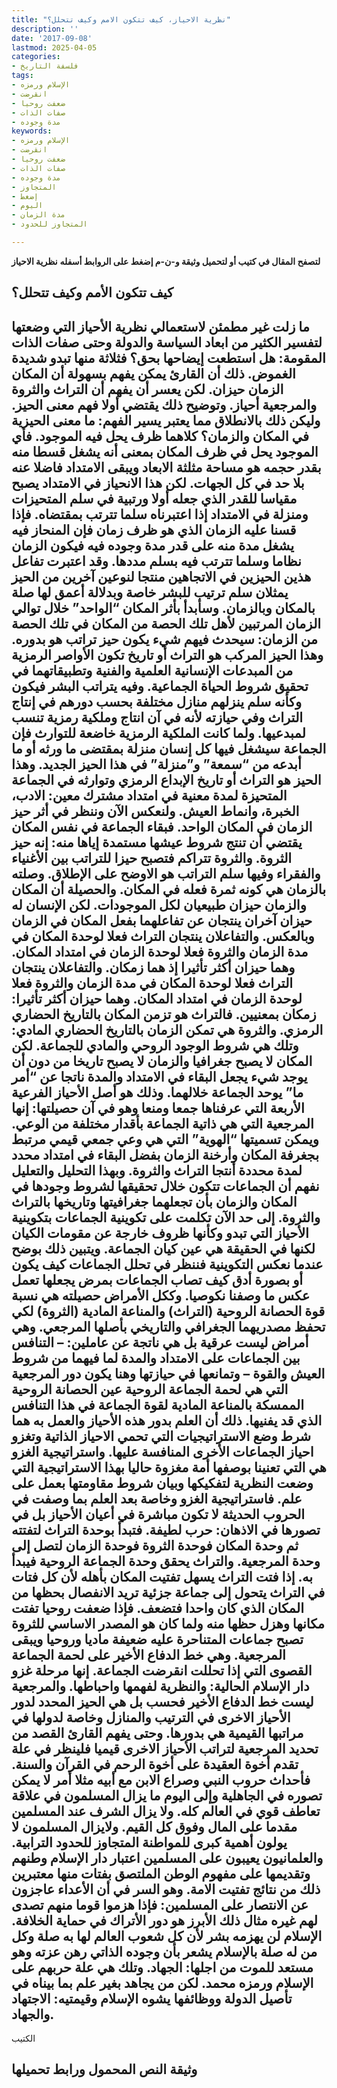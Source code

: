 ```yaml
---
title: "نظرية الاحياز، كيف تتكون الامم وكيف تتحلل؟"
description: ''
date: '2017-09-08'
lastmod: 2025-04-05
categories:
- فلسفة التاريخ
tags:
- الإسلام ورمزه
- انقرضت
- ضعفت روحيا
- صفات الذات
- مدة وجوده
keywords:
- الإسلام ورمزه
- انقرضت
- ضعفت روحيا
- صفات الذات
- مدة وجوده
- المتجاوز
- إضغط
- اليوم
- مدة الزمان
- المتجاوز للحدود

---
```

**لتصفح المقال في كتيب أو لتحميل وثيقة و-ن-م إضغط على الروابط أسفله** **نظرية الاحياز**

## **كيف تتكون الأمم وكيف تتحلل؟**

## **ما زلت غير مطمئن لاستعمالي نظرية الأحياز التي وضعتها لتفسير الكثير من ابعاد السياسة والدولة وحتى صفات الذات المقومة: هل استطعت إيضاحها بحق؟ فثلاثة منها تبدو شديدة الغموض. ذلك أن القارئ يمكن يفهم بسهولة أن المكان الزمان حيزان. لكن يعسر أن يفهم أن التراث والثروة والمرجعية أحياز. وتوضيح ذلك يقتضي أولا فهم معنى الحيز. وليكن ذلك بالانطلاق مما يعتبر يسير الفهم: ما معنى الحيزية في المكان والزمان؟ كلاهما ظرف يحل فيه الموجود. فأي الموجود يحل في ظرف المكان بمعنى أنه يشغل قسطا منه بقدر حجمه هو مساحة مثلثة الابعاد ويبقى الامتداد فاضلا عنه بلا حد في كل الجهات. لكن هذا الانحياز في الامتداد يصبح مقياسا للقدر الذي جعله أولا ورتبية في سلم المتحيزات ومنزلة في الامتداد إذا اعتبرناه سلما تترتب بمقتضاه. فإذا قسنا عليه الزمان الذي هو ظرف زمان فإن المنحاز فيه يشغل مدة منه على قدر مدة وجوده فيه فيكون الزمان نظاما وسلما تترتب فيه بسلم مددها. وقد اعتبرت تفاعل هذين الحيزين في الاتجاهين منتجا لنوعين آخرين من الحيز يمثلان سلم ترتيب للبشر خاصة وبدلالة أعمق لها صلة بالمكان وبالزمان. وسأبدأ بأثر المكان “الواحد” خلال توالي الزمان المرتبين لأهل تلك الحصة من المكان في تلك الحصة من الزمان: سيحدث فيهم شيء يكون حيز تراتب هو بدوره. وهذا الحيز المركب هو التراث أو تاريخ تكون الأواصر الرمزية من المبدعات الإنسانية العلمية والفنية وتطبيقاتهما في تحقيق شروط الحياة الجماعية. وفيه يتراتب البشر فيكون وكأنه سلم ينزلهم منازل مختلفة بحسب دورهم في إنتاج التراث وفي حيازته لأنه في آن انتاج وملكية رمزية تنسب لمبدعيها. ولما كانت الملكية الرمزية خاضعة للتوارث فإن الجماعة سيشغل فيها كل إنسان منزلة بمقتضى ما ورثه أو ما أبدعه من “سمعة” و”منزلة” في هذا الحيز الجديد. وهذا الحيز هو التراث أو تاريخ الإبداع الرمزي وتوارثه في الجماعة المتحيزة لمدة معنية في امتداد مشترك معين: الادب، الخبرة، وانماط العيش. ولنعكس الآن وننظر في أثر حيز الزمان في المكان الواحد. فبقاء الجماعة في نفس المكان يقتضي أن تنتج شروط عيشها مستمدة إياها منه: إنه حيز الثروة. والثروة تتراكم فتصبح حيزا للتراتب بين الأغنياء والفقراء وفيها سلم التراتب هو الاوضح على الإطلاق. وصلته بالزمان هي كونه ثمرة فعله في المكان. والحصيلة أن المكان والزمان حيزان طبيعيان لكل الموجودات. لكن الإنسان له حيزان آخران ينتجان عن تفاعلهما بفعل المكان في الزمان وبالعكس. والتفاعلان ينتجان التراث فعلا لوحدة المكان في مدة الزمان والثروة فعلا لوحدة الزمان في امتداد المكان. وهما حيزان أكثر تأثيرا إذ هما زمكان. والتفاعلان ينتجان التراث فعلا لوحدة المكان في مدة الزمان والثروة فعلا لوحدة الزمان في امتداد المكان. وهما حيزان أكثر تأثيرا: زمكان بمعنيين. فالتراث هو تزمن المكان بالتاريخ الحضاري الرمزي. والثروة هي تمكن الزمان بالتاريخ الحضاري المادي: وتلك هي شروط الوجود الروحي والمادي للجماعة. لكن المكان لا يصبح جغرافيا والزمان لا يصبح تاريخا من دون أن يوجد شيء يجعل البقاء في الامتداد والمدة ناتجا عن “أمر ما” يوحد الجماعة خلالهما. وذلك هو أصل الأحياز الفرعية الأربعة التي عرفناها جمعا ومنعا وهو في آن حصيلتها: إنها المرجعية التي هي ذاتية الجماعة بأقدار مختلفة من الوعي. ويمكن تسميتها “الهوية” التي هي وعي جمعي قيمي مرتبط بجغرفة المكان وأرخنة الزمان بفضل البقاء في امتداد محدد لمدة محددة أنتجا التراث والثروة. وبهذا التحليل والتعليل نفهم أن الجماعات تتكون خلال تحقيقها لشروط وجودها في المكان والزمان بأن تجعلهما جغرافيتها وتاريخها بالتراث والثروة. إلى حد الآن تكلمت على تكوينية الجماعات بتكوينية الأحياز التي تبدو وكأنها ظروف خارجة عن مقومات الكيان لكنها في الحقيقة هي عين كيان الجماعة. ويتبين ذلك بوضح عندما نعكس التكوينية فننظر في تحلل الجماعات كيف يكون أو بصورة أدق كيف تصاب الجماعات بمرض يجعلها تعمل عكس ما وصفنا نكوصيا. وككل الأمراض حصيلته هي نسبة قوة الحصانة الروحية (التراث) والمناعة المادية (الثروة) لكي تحفظ مصدريهما الجغرافي والتاريخي بأصلها المرجعي. وهي أمراض ليست عرقية بل هي ناتجة عن عاملين: – التنافس بين الجماعات على الامتداد والمدة لما فيهما من شروط العيش والقوة – وتمانعها في حيازتها وهنا يكون دور المرجعية التي هي لحمة الجماعة الروحية عين الحصانة الروحية الممسكة بالمناعة المادية لقوة الجماعة في هذا التنافس الذي قد يفنيها. ذلك أن العلم بدور هذه الأحياز والعمل به هما شرط وضع الاستراتيجيات التي تحمي الاحياز الذاتية وتغزو احياز الجماعات الأخرى المنافسة عليها. واستراتيجية الغزو هي التي تعنينا بوصفها أمة مغزوة حاليا بهذا الاستراتيجية التي وضعت النظرية لتفكيكها وبيان شروط مقاومتها بعمل على علم. فاستراتيجية الغزو وخاصة بعد العلم بما وصفت في الحروب الحديثة لا تكون مباشرة في أعيان الأحياز بل في تصورها في الاذهان: حرب لطيفة. فتبدأ بوحدة التراث لتفتته ثم وحدة المكان فوحدة الثروة فوحدة الزمان لتصل إلى وحدة المرجعية. والتراث يحقق وحدة الجماعة الروحية فيبدأ به. إذا فتت التراث يسهل تفتيت المكان بأهله لأن كل فتات في التراث يتحول إلى جماعة جزئية تريد الانفصال بحظها من المكان الذي كان واحدا فتضعف. فإذا ضعفت روحيا تفتت مكانها وهزل حظها منه ولما كان هو المصدر الاساسي للثروة تصبح جماعات المتناحرة عليه ضعيفة ماديا وروحيا ويبقى المرجعية. وهي خط الدفاع الأخير على لحمة الجماعة القصوى التي إذا تحللت انقرضت الجماعة. إنها مرحلة غزو دار الإسلام الحالية: والنظرية لفهمها واحباطها. والمرجعية ليست خط الدفاع الأخير فحسب بل هي الحيز المحدد لدور الأحياز الاخرى في الترتيب والمنازل وخاصة لدولها في مراتبها القيمية هي بدورها. وحتى يفهم القارئ القصد من تحديد المرجعية لتراتب الأحياز الاخرى قيميا فلينظر في علة تقدم أخوة العقيدة على أخوة الرحم في القرآن والسنة. فأحداث حروب النبي وصراع الابن مع أبيه مثلا أمر لا يمكن تصوره في الجاهلية وإلى اليوم ما يزال المسلمون في علاقة تعاطف قوي في العالم كله. ولا يزال الشرف عند المسلمين مقدما على المال وفوق كل القيم. ولايزال المسلمون لا يولون أهمية كبرى للمواطنة المتجاوز للحدود الترابية. والعلمانيون يعيبون على المسلمين اعتبار دار الإسلام وطنهم وتقديمها على مفهوم الوطن الملتصق بفتات منها معتبرين ذلك من نتائج تفتيت الامة. وهو السر في أن الأعداء عاجزون عن الانتصار على المسلمين: فإذا هزموا قوما منهم تصدى لهم غيره مثال ذلك الأبرز هو دور الأتراك في حماية الخلافة. الإسلام لن يهزمه بشر لأن كل شعوب العالم لها به صلة وكل من له صلة بالإسلام يشعر بأن وجوده الذاتي رهن عزته وهو مستعد للموت من اجلها: الجهاد. وتلك هي علة حربهم على الإسلام ورمزه محمد. لكن من يجاهد بغير علم بما بيناه في تأصيل الدولة ووظائفها يشوه الإسلام وقيمتيه: الاجتهاد والجهاد.**

الكتيب

## وثيقة النص المحمول ورابط تحميلها

###
